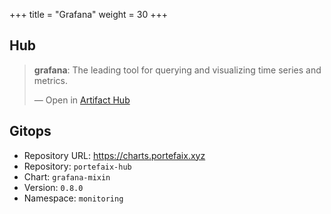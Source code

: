 +++
title = "Grafana"
weight = 30
+++

## Hub

<div class="artifacthub-widget" data-url="https://artifacthub.io/packages/helm/grafana/grafana" data-theme="light" data-header="true" data-responsive="false"><blockquote><p lang="en" dir="ltr"><b>grafana</b>: The leading tool for querying and visualizing time series and metrics.</p>&mdash; Open in <a href="https://artifacthub.io/packages/helm/grafana/grafana">Artifact Hub</a></blockquote></div><script async src="https://artifacthub.io/artifacthub-widget.js"></script>

## Gitops

<!-- BEGIN_PORTEFAIX_DOC -->

* Repository URL: https://charts.portefaix.xyz
* Repository: `portefaix-hub`
* Chart: `grafana-mixin`
* Version: `0.8.0`
* Namespace: `monitoring`

<!-- END_PORTEFAIX_DOC -->
